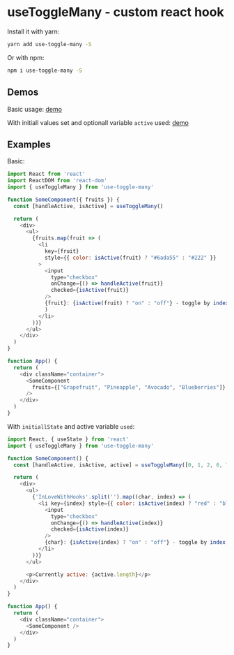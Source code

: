 # useToggleMany - custom react hook

Install it with yarn:

```bash
yarn add use-toggle-many -S
```

Or with npm:

```bash
npm i use-toggle-many -S
```

## Demos

Basic usage: [demo](https://codesandbox.io/s/xow466o03o)

With initiall values set and optionall variable `active` used: [demo](https://x74q4wqqvo.codesandbox.io/) 

## Examples

Basic:

```javascript
import React from 'react'
import ReactDOM from 'react-dom'
import { useToggleMany } from 'use-toggle-many'

function SomeComponent({ fruits }) {
  const [handleActive, isActive] = useToggleMany()

  return (
    <div>
      <ul>
        {fruits.map(fruit => (
          <li
            key={fruit}
            style={{ color: isActive(fruit) ? "#6ada55" : "#222" }}
          >
            <input
              type="checkbox"
              onChange={() => handleActive(fruit)}
              checked={isActive(fruit)}
            />
            {fruit}: {isActive(fruit) ? "on" : "off"} - toggle by index ({fruit}
            )
          </li>
        ))}
      </ul>
    </div>
  )
}

function App() {
  return (
    <div className="container">
      <SomeComponent
        fruits={["Grapefruit", "Pineapple", "Avocado", "Blueberries"]}
      />
    </div>
  )
}

```

With `initiallState` and active variable `used`:

```javascript
import React, { useState } from 'react'
import { useToggleMany } from 'use-toggle-many'

function SomeComponent() {
  const [handleActive, isActive, active] = useToggleMany([0, 1, 2, 6, 7])

  return (
    <div>
      <ul>
        {'InLoveWithHooks'.split('').map((char, index) => (
          <li key={index} style={{ color: isActive(index) ? "red" : "blue" }}>
            <input
              type="checkbox"
              onChange={() => handleActive(index)}
              checked={isActive(index)}
            />
            {char}: {isActive(index) ? "on" : "off"} - toggle by index ({index})
          </li>
        ))}
      </ul>

      <p>Currently active: {active.length}</p>
    </div>
  )
}

function App() {
  return (
    <div className="container">
      <SomeComponent />
    </div>
  )
}

```
